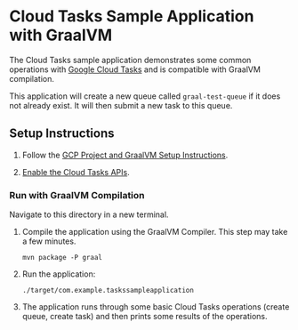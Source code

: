 # Cloud Tasks Sample Application with GraalVM

The Cloud Tasks sample application demonstrates some common operations with [Google Cloud Tasks](https://cloud.google.com/tasks) and is compatible with GraalVM compilation.

This application will create a new queue called `graal-test-queue` if it does not already exist.
It will then submit a new task to this queue.

## Setup Instructions

1. Follow the [GCP Project and GraalVM Setup Instructions](../../README.md).

2. [Enable the Cloud Tasks APIs](https://console.cloud.google.com/apis/api/cloudtasks.googleapis.com).

### Run with GraalVM Compilation

Navigate to this directory in a new terminal.

1. Compile the application using the GraalVM Compiler. This step may take a few minutes.

    ```
    mvn package -P graal
    ```
    
2. Run the application:

    ```
    ./target/com.example.taskssampleapplication
    ```

3. The application runs through some basic Cloud Tasks operations (create queue, create task) and then prints some results of the operations.

    ```

    ```
